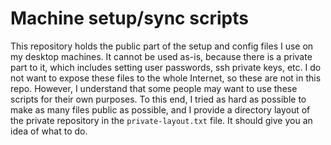 Machine setup/sync scripts
==========================

This repository holds the public part of the setup and config files I use on
my desktop machines. It cannot be used as-is, because there is a private part
to it, which includes setting user passwords, ssh private keys, etc. I do not
want to expose these files to the whole Internet, so these are not in this
repo. However, I understand that some people may want to use these scripts for
their own purposes. To this end, I tried as hard as possible to make as many
files public as possible, and I provide a directory layout of the private
repository in the `private-layout.txt` file. It should give you an idea of
what to do.